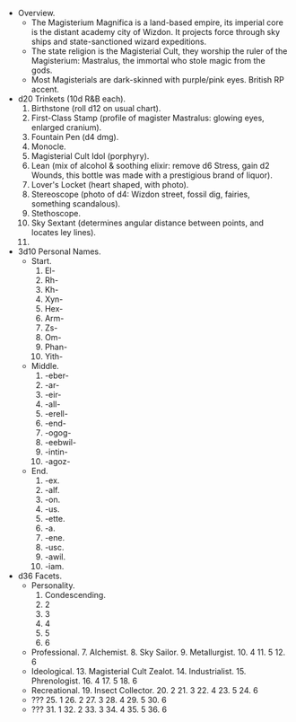 + Overview.
	+ The Magisterium Magnifica is a land-based empire, its imperial core is the distant academy city of Wizdon. It projects force through sky ships and state-sanctioned wizard expeditions.
	+ The state religion is the Magisterial Cult, they worship the ruler of the Magisterium: Mastralus, the immortal who stole magic from the gods.
	+ Most Magisterials are dark-skinned with purple/pink eyes. British RP accent.
+ d20 Trinkets (10d R&B each).
	1. Birthstone (roll d12 on usual chart).
	2. First-Class Stamp (profile of magister Mastralus: glowing eyes, enlarged cranium).
	3. Fountain Pen (d4 dmg).
	4. Monocle.
	5. Magisterial Cult Idol (porphyry).
	6. Lean (mix of alcohol & soothing elixir: remove d6 Stress, gain d2 Wounds, this bottle was made with a prestigious brand of liquor).
	7. Lover's Locket (heart shaped, with photo).
	8. Stereoscope (photo of d4: Wizdon street, fossil dig, fairies, something scandalous).
	9. Stethoscope.
	10. Sky Sextant (determines angular distance between points, and locates ley lines).
	11. 
+ 3d10 Personal Names.
	+ Start.
		1. El-
		2. Rh-
		3. Kh-
		4. Xyn-
		5. Hex-
		6. Arm-
		7. Zs-
		8. Om-
		9. Phan-
		10. Yith-
	+ Middle.
		1. -eber-
		2. -ar-
		3. -eir-
		4. -all-
		5. -erell-
		6. -end-
		7. -ogog-
		8. -eebwil-
		9. -intin-
		10. -agoz-
	+ End.
		1. -ex.
		2. -alf.
		3. -on.
		4. -us.
		5. -ette.
		6. -a.
		7. -ene.
		8. -usc.
		9. -awil.
		10. -iam.
+ d36 Facets.
	+ Personality.
		1. Condescending.
		2. 2
		3. 3
		4. 4
		5. 5
		6. 6
	+ Professional.
		7. Alchemist.
		8. Sky Sailor.
		9. Metallurgist.
		10. 4
		11. 5
		12. 6
	+ Ideological.
		13. Magisterial Cult Zealot.
		14. Industrialist.
		15. Phrenologist.
		16. 4
		17. 5
		18. 6
	+ Recreational.
		19. Insect Collector.
		20. 2
		21. 3
		22. 4
		23. 5
		24. 6
	+ ???
		25. 1
		26. 2
		27. 3
		28. 4
		29. 5
		30. 6
	+ ???
		31. 1
		32. 2
		33. 3
		34. 4
		35. 5
		36. 6
